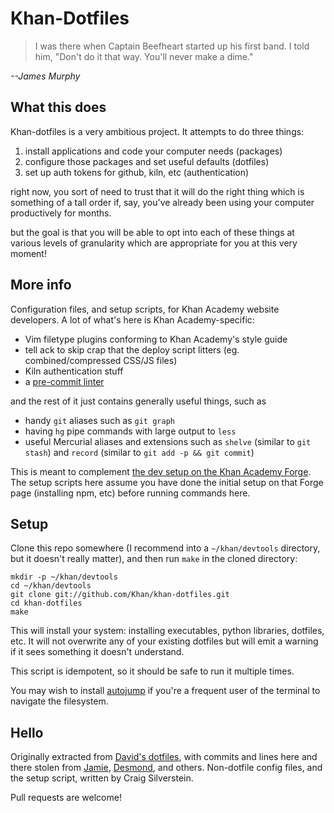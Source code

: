 # Khan-Dotfiles

> I was there when Captain Beefheart started up his first band.
> I told him, "Don't do it that way. You'll never make a dime."

*--James Murphy*

## What this does

Khan-dotfiles is a very ambitious project. It attempts to do three things:

1. install applications and code your computer needs (packages)
2. configure those packages and set useful defaults (dotfiles)
3. set up auth tokens for github, kiln, etc (authentication)

right now, you sort of need to trust that it will do the right thing which is
something of a tall order if, say, you've already been using your computer
productively for months.

but the goal is that you will be able to opt into each of these things at
various levels of granularity which are appropriate for you at this very
moment!

## More info

Configuration files, and setup scripts, for Khan Academy website
developers.  A lot of what's here is Khan Academy-specific:

- Vim filetype plugins conforming to Khan Academy's style guide
- tell ack to skip crap that the deploy script litters
  (eg. combined/compressed CSS/JS files)
- Kiln authentication stuff
- a [pre-commit linter](https://github.com/Khan/khan-linter)

and the rest of it just contains generally useful things, such as

- handy `git` aliases such as `git graph`
- having `hg` pipe commands with large output to `less`
- useful Mercurial aliases and extensions such as `shelve` (similar to
  `git stash`) and `record` (similar to `git add -p && git commit`)

This is meant to complement [the dev setup on the Khan Academy Forge](https://sites.google.com/a/khanacademy.org/forge/for-khan-employees/-new-employees-onboard-doc/developer-setup).
The setup scripts here assume you have done the initial setup on that
Forge page (installing npm, etc) before running commands here.

Setup
-----
Clone this repo somewhere (I recommend into a `~/khan/devtools`
directory, but it doesn't really matter), and then run `make` in
the cloned directory:

    mkdir -p ~/khan/devtools
    cd ~/khan/devtools
    git clone git://github.com/Khan/khan-dotfiles.git
    cd khan-dotfiles
    make

This will install your system: installing executables, python
libraries, dotfiles, etc.  It will not overwrite any of your existing
dotfiles but will emit a warning if it sees something it doesn't
understand.

This script is idempotent, so it should be safe to run it multiple times.

You may wish to install
[autojump](https://github.com/joelthelion/autojump) if you're a
frequent user of the terminal to navigate the filesystem.

Hello
-----
Originally extracted from [David's
dotfiles](http://github.com/divad12/dotfiles), with commits and lines
here and there stolen from [Jamie](http://github.com/phleet/dotfiles),
[Desmond](https://github.com/dmnd), and others.  Non-dotfile config
files, and the setup script, written by Craig Silverstein.

Pull requests are welcome!
